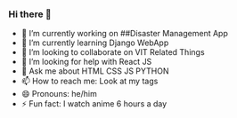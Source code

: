 ### Hi there 👋

- 🔭 I’m currently working on ##Disaster Management App
- 🌱 I’m currently learning Django WebApp
- 👯 I’m looking to collaborate on VIT Related Things
- 🤔 I’m looking for help with React JS
- 💬 Ask me about HTML CSS JS PYTHON
- 📫 How to reach me: Look at my tags
- 😄 Pronouns: he/him
- ⚡ Fun fact: I watch anime 6 hours a day

